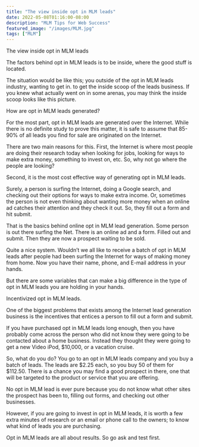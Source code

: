 ```yaml
---
title: "The view inside opt in MLM leads"
date: 2022-05-08T01:16:00-08:00
description: "MLM Tips for Web Success"
featured_image: "/images/MLM.jpg"
tags: ["MLM"]
---
```


The view inside opt in MLM leads


The factors behind opt in MLM leads is to be inside, where the good stuff is located.

The situation would be like this; you outside of the opt in MLM leads industry, wanting to get in. to get the inside scoop of the leads business. If you knew what actually went on in some arenas, you may think the inside scoop looks like this picture.

How are opt in MLM leads generated?

For the most part, opt in MLM leads are generated over the Internet. While there is no definite study to prove this matter, it is safe to assume that 85-90% of all leads you find for sale are originated on the Internet.

There are two main reasons for this. First, the Internet is where most people are doing their research today when looking for jobs, looking for ways to make extra money, something to invest on, etc. So, why not go where the people are looking?

Second, it is the most cost effective way of generating opt in MLM leads.

Surely, a person is surfing the Internet, doing a Google search, and checking out their options for ways to make extra income. Or, sometimes the person is not even thinking about wanting more money when an online ad catches their attention and they check it out. So, they fill out a form and hit submit.

That is the basics behind online opt in MLM lead generation. Some person is out there surfing the Net. There is an online ad and a form. Filled out and submit. Then they are now a prospect waiting to be sold.

Quite a nice system. Wouldn’t we all like to receive a batch of opt in MLM leads after people had been surfing the Internet for ways of making money from home. Now you have their name, phone, and E-mail address in your hands.

But there are some variables that can make a big difference in the type of opt in MLM leads you are holding in your hands.

Incentivized opt in MLM leads.

One of the biggest problems that exists among the Internet lead generation business is the incentives that entices a person to fill out a form and submit. 

If you have purchased opt in MLM leads long enough, then you have probably come across the person who did not know they were going to be contacted about a home business. Instead they thought they were going to get a new Video iPod, $10,000, or a vacation cruise.

So, what do you do? You go to an opt in MLM leads company and you buy a batch of leads. 
The leads are $2.25 each, so you buy 50 of them for $112.50. There is a chance you may find a good prospect in there, one that will be targeted to the product or service that you are offering.

No opt in MLM lead is ever pure because you do not know what other sites the prospect has been to, filling out forms, and checking out other businesses. 

However, if you are going to invest in opt in MLM leads,  it is worth a few extra minutes of research or an email or phone call to the owners; to know what kind of leads you are purchasing. 

Opt in MLM leads are all about results. So go ask and test first.


